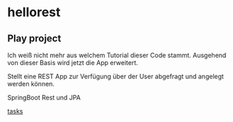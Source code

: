 # hellorest 

## Play project
Ich weiß nicht mehr aus welchem Tutorial dieser Code stammt. Ausgehend von dieser Basis wird jetzt die App erweitert. 

Stellt eine REST App zur Verfügung über der User abgefragt und angelegt werden können.


SpringBoot Rest und JPA 

[tasks](tasks.md)




